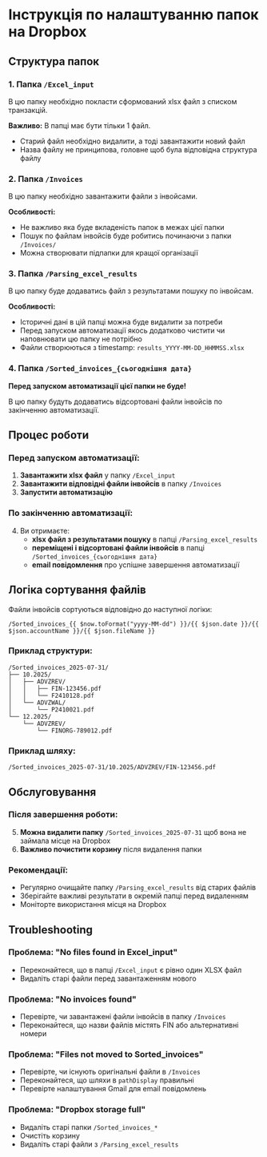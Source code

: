 # Інструкція по налаштуванню папок на Dropbox

## Структура папок

### 1. Папка `/Excel_input`
В цю папку необхідно покласти сформований xlsx файл з списком транзакцій.

**Важливо:** В папці має бути тільки 1 файл.
- Старий файл необхідно видалити, а тоді завантажити новий файл
- Назва файлу не принципова, головне щоб була відповідна структура файлу

### 2. Папка `/Invoices`
В цю папку необхідно завантажити файли з інвойсами.

**Особливості:**
- Не важливо яка буде вкладеність папок в межах цієї папки
- Пошук по файлам інвойсів буде робитись починаючи з папки `/Invoices/`
- Можна створювати підпапки для кращої організації

### 3. Папка `/Parsing_excel_results`
В цю папку буде додаватись файл з результатами пошуку по інвойсам.

**Особливості:**
- Історичні дані в цій папці можна буде видалити за потреби
- Перед запуском автоматизації якось додатково чистити чи наповнювати цю папку не потрібно
- Файли створюються з timestamp: `results_YYYY-MM-DD_HHMMSS.xlsx`

### 4. Папка `/Sorted_invoices_{сьогоднішня дата}`
**Перед запуском автоматизації цієї папки не буде!**

В цю папку будуть додаватись відсортовані файли інвойсів по закінченню автоматизації.

## Процес роботи

### Перед запуском автоматизації:

1. **Завантажити xlsx файл** у папку `/Excel_input`
2. **Завантажити відповідні файли інвойсів** в папку `/Invoices`
3. **Запустити автоматизацію**

### По закінченню автоматизації:

4. Ви отримаєте:
   - **xlsx файл з результатами пошуку** в папці `/Parsing_excel_results`
   - **переміщені і відсортовані файли інвойсів** в папці `/Sorted_invoices_{сьогоднішня дата}`
   - **email повідомлення** про успішне завершення автоматизації

## Логіка сортування файлів

Файли інвойсів сортуються відповідно до наступної логіки:

```
/Sorted_invoices_{{ $now.toFormat("yyyy-MM-dd") }}/{{ $json.date }}/{{ $json.accountName }}/{{ $json.fileName }}
```

### Приклад структури:
```
/Sorted_invoices_2025-07-31/
├── 10.2025/
│   ├── ADVZREV/
│   │   ├── FIN-123456.pdf
│   │   └── F2410128.pdf
│   └── ADVZWAL/
│       └── P2410021.pdf
└── 12.2025/
    └── ADVZREV/
        └── FINORG-789012.pdf
```

### Приклад шляху:
```
/Sorted_invoices_2025-07-31/10.2025/ADVZREV/FIN-123456.pdf
```

## Обслуговування

### Після завершення роботи:

5. **Можна видалити папку** `/Sorted_invoices_2025-07-31` щоб вона не займала місце на Dropbox
6. **Важливо почистити корзину** після видалення папки

### Рекомендації:

- Регулярно очищайте папку `/Parsing_excel_results` від старих файлів
- Зберігайте важливі результати в окремій папці перед видаленням
- Моніторте використання місця на Dropbox

## Troubleshooting

### Проблема: "No files found in Excel_input"
- Переконайтеся, що в папці `/Excel_input` є рівно один XLSX файл
- Видаліть старі файли перед завантаженням нового

### Проблема: "No invoices found"
- Перевірте, чи завантажені файли інвойсів в папку `/Invoices`
- Переконайтеся, що назви файлів містять FIN або альтернативні номери

### Проблема: "Files not moved to Sorted_invoices"
- Перевірте, чи існують оригінальні файли в `/Invoices`
- Переконайтеся, що шляхи в `pathDisplay` правильні
- Перевірте налаштування Gmail для email повідомлень

### Проблема: "Dropbox storage full"
- Видаліть старі папки `/Sorted_invoices_*`
- Очистіть корзину
- Видаліть старі файли з `/Parsing_excel_results` 